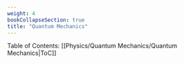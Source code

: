 ```yaml
---
weight: 4
bookCollapseSection: true
title: "Quantum Mechanics"
---
```

Table of Contents: [[Physics/Quantum Mechanics/Quantum Mechanics|ToC]]